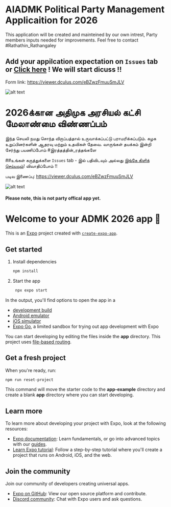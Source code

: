 # AIADMK Political Party Management Applicaition for 2026

This application will be created and mainteined by our own intrest, Party members inputs needed for improvements. Feel free to contact #Rathathin_Rathangaley

## Add your appilcation expectation on `Issues` tab or [Click here](https://viewer.dculus.com/eBZwzFmuuSmJLV) !  We will start dicuss !!

Form link: https://viewer.dculus.com/eBZwzFmuuSmJLV

![alt text](https://aiadmkmedicalwing.com/assets/images/banner_1.jpg)



# 2026க்கான அதிமுக அரசியல் கட்சி மேலாண்மை விண்ணப்பம்

இந்த செயலி நமது சொந்த விருப்பத்தால் உருவாக்கப்பட்டு பராமரிக்கப்படும். கழக உறுப்பினர்களின் ஆதரவு மற்றும் உதவிகள் தேவை. வாருங்கள் தயக்கம் இன்றி சேர்ந்து பயணிப்போம் #இரத்தத்தின்_ரத்தங்களே

##உங்கள் கருத்துக்களை `Issues` tab - இல் பதிவிடவும் அல்லது [இங்கே கிளிக் செய்யவும்](https://viewer.dculus.com/eBZwzFmuuSmJLV)! விவாதிப்போம் !!

படிவ இணைப்பு: https://viewer.dculus.com/eBZwzFmuuSmJLV

![alt text](https://aiadmkmedicalwing.com/assets/images/banner_1.jpg)


#### Please note, this is not party offical app yet.


# Welcome to your ADMK 2026 app 👋

This is an [Expo](https://expo.dev) project created with [`create-expo-app`](https://www.npmjs.com/package/create-expo-app).

## Get started

1. Install dependencies

   ```bash
   npm install
   ```

2. Start the app

   ```bash
    npx expo start
   ```

In the output, you'll find options to open the app in a

- [development build](https://docs.expo.dev/develop/development-builds/introduction/)
- [Android emulator](https://docs.expo.dev/workflow/android-studio-emulator/)
- [iOS simulator](https://docs.expo.dev/workflow/ios-simulator/)
- [Expo Go](https://expo.dev/go), a limited sandbox for trying out app development with Expo

You can start developing by editing the files inside the **app** directory. This project uses [file-based routing](https://docs.expo.dev/router/introduction).

## Get a fresh project

When you're ready, run:

```bash
npm run reset-project
```

This command will move the starter code to the **app-example** directory and create a blank **app** directory where you can start developing.

## Learn more

To learn more about developing your project with Expo, look at the following resources:

- [Expo documentation](https://docs.expo.dev/): Learn fundamentals, or go into advanced topics with our [guides](https://docs.expo.dev/guides).
- [Learn Expo tutorial](https://docs.expo.dev/tutorial/introduction/): Follow a step-by-step tutorial where you'll create a project that runs on Android, iOS, and the web.

## Join the community

Join our community of developers creating universal apps.

- [Expo on GitHub](https://github.com/expo/expo): View our open source platform and contribute.
- [Discord community](https://chat.expo.dev): Chat with Expo users and ask questions.
